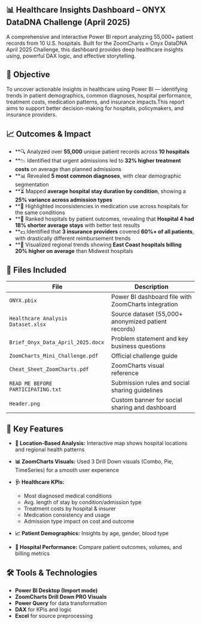 
## 📊 Healthcare Insights Dashboard – ONYX DataDNA Challenge (April 2025)

A comprehensive and interactive Power BI report analyzing 55,000+ patient records from 10 U.S. hospitals. 
Built for the ZoomCharts + Onyx DataDNA April 2025 Challenge, 
this dashboard provides deep healthcare insights using, powerful DAX logic, and effective storytelling.

## 🚀 Objective

To uncover actionable insights in healthcare using Power BI — 
identifying trends in patient demographics, common diagnoses, hospital performance, treatment costs, 
medication patterns, and insurance impacts.This report aims to support better decision-making for hospitals, 
policymakers, and insurance providers.


## 📈 Outcomes & Impact

* **🔍 Analyzed over **55,000** unique patient records across **10 hospitals**
* **📉 Identified that urgent admissions led to **32% higher treatment costs** on average than planned admissions
* **📊 Revealed **5 most common diagnoses**, with clear demographic segmentation
* **⏳ Mapped **average hospital stay duration by condition**, showing a **25% variance across admission types**
* **💊 Highlighted inconsistencies in medication use across hospitals for the same conditions
* **🏥 Ranked hospitals by patient outcomes, revealing that **Hospital 4 had 18% shorter average stays** with better test results
* **💵 Identified that **3 insurance providers** covered **60%+ of all patients**, with drastically different reimbursement trends
* **📍 Visualized regional trends showing **East Coast hospitals billing 20% higher on average** than Midwest hospitals


## 📁 Files Included

| File                               | Description                                         |
| ---------------------------------- | --------------------------------------------------- |
| `ONYX.pbix`                        | Power BI dashboard file with ZoomCharts integration |
| `Healthcare Analysis Dataset.xlsx` | Source dataset (55,000+ anonymized patient records) |
| `Brief_Onyx_Data_April_2025.docx`  | Problem statement and key business questions        |
| `ZoomCharts_Mini_Challenge.pdf`    | Official challenge guide                            |
| `Cheat_Sheet_ZoomCharts.pdf`       | ZoomCharts visual reference                         |
| `READ ME BEFORE PARTICIPATING.txt` | Submission rules and social sharing guidelines      |
| `Header.png`                       | Custom banner for social sharing and dashboard      |

## 🧩 Key Features

* **📍 Location-Based Analysis:** Interactive map shows hospital locations and regional health patterns
* **📊 ZoomCharts Visuals:** Used 3 Drill Down visuals (Combo, Pie, TimeSeries) for a smooth user experience
* **🩺 Healthcare KPIs:**

  * Most diagnosed medical conditions
  * Avg. length of stay by condition/admission type
  * Treatment costs by hospital & insurer
  * Medication consistency and usage
  * Admission type impact on cost and outcome
* **📈 Patient Demographics:** Insights by age, gender, blood type
* **🏥 Hospital Performance:** Compare patient outcomes, volumes, and billing metrics


## 🛠️ Tools & Technologies

* **Power BI Desktop (Import mode)**
* **ZoomCharts Drill Down PRO Visuals**
* **Power Query** for data transformation
* **DAX** for KPIs and logic
* **Excel** for source preprocessing


